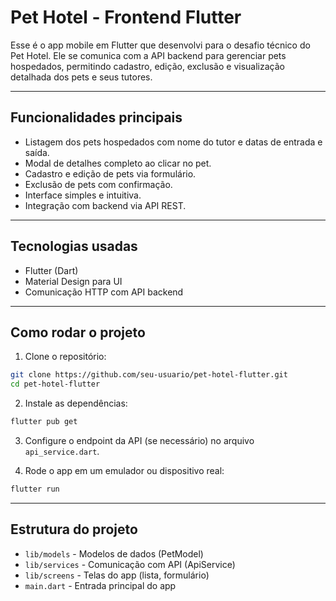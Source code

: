 # Pet Hotel - Frontend Flutter

Esse é o app mobile em Flutter que desenvolvi para o desafio técnico do Pet Hotel. Ele se comunica com a API backend para gerenciar pets hospedados, permitindo cadastro, edição, exclusão e visualização detalhada dos pets e seus tutores.

---

## Funcionalidades principais

- Listagem dos pets hospedados com nome do tutor e datas de entrada e saída.
- Modal de detalhes completo ao clicar no pet.
- Cadastro e edição de pets via formulário.
- Exclusão de pets com confirmação.
- Interface simples e intuitiva.
- Integração com backend via API REST.

---

## Tecnologias usadas

- Flutter (Dart)
- Material Design para UI
- Comunicação HTTP com API backend

---

## Como rodar o projeto

1. Clone o repositório:

```bash
git clone https://github.com/seu-usuario/pet-hotel-flutter.git
cd pet-hotel-flutter
```

2. Instale as dependências:

```bash
flutter pub get
```

3. Configure o endpoint da API (se necessário) no arquivo `api_service.dart`.

4. Rode o app em um emulador ou dispositivo real:

```bash
flutter run
```

---

## Estrutura do projeto

- `lib/models` - Modelos de dados (PetModel)
- `lib/services` - Comunicação com API (ApiService)
- `lib/screens` - Telas do app (lista, formulário)
- `main.dart` - Entrada principal do app


